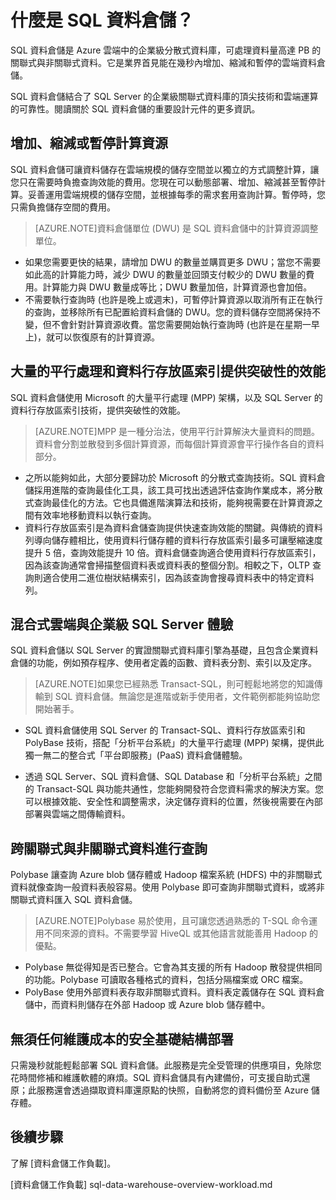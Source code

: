 <properties
   pageTitle="什麼是 SQL 資料倉儲 | Microsoft Azure"
   description="Azure 雲端中的企業級分散式資料庫，可處理資料量高達 PB 的關聯式與非關聯式資料。它是業界首見能在幾秒內增加、縮減和暫停的雲端資料倉儲。"
   services="sql-data-warehouse"
   documentationCenter="NA"
   authors="barbkess"
   manager="jhubbard"
   editor=""/>

<tags
   ms.service="sql-data-warehouse"
   ms.devlang="NA"
   ms.topic="article"
   ms.tgt_pltfrm="NA"
   ms.workload="data-services"
   ms.date="05/23/2015"
   ms.author="barbkess;JRJ@BigBangData.co.uk;"/>

# 什麼是 SQL 資料倉儲？

SQL 資料倉儲是 Azure 雲端中的企業級分散式資料庫，可處理資料量高達 PB 的關聯式與非關聯式資料。它是業界首見能在幾秒內增加、縮減和暫停的雲端資料倉儲。

SQL 資料倉儲結合了 SQL Server 的企業級關聯式資料庫的頂尖技術和雲端運算的可靠性。閱讀關於 SQL 資料倉儲的重要設計元件的更多資訊。

## 增加、縮減或暫停計算資源
SQL 資料倉儲可讓資料儲存在雲端規模的儲存空間並以獨立的方式調整計算，讓您只在需要時負擔查詢效能的費用。您現在可以動態部署、增加、縮減甚至暫停計算。妥善運用雲端規模的儲存空間，並根據每季的需求套用查詢計算。暫停時，您只需負擔儲存空間的費用。

> [AZURE.NOTE]資料倉儲單位 (DWU) 是 SQL 資料倉儲中的計算資源調整單位。

- 如果您需要更快的結果，請增加 DWU 的數量並購買更多 DWU；當您不需要如此高的計算能力時，減少 DWU 的數量並回頭支付較少的 DWU 數量的費用。計算能力與 DWU 數量成等比；DWU 數量加倍，計算資源也會加倍。 
- 不需要執行查詢時 (也許是晚上或週末)，可暫停計算資源以取消所有正在執行的查詢，並移除所有已配置給資料倉儲的 DWU。您的資料儲存空間將保持不變，但不會針對計算資源收費。當您需要開始執行查詢時 (也許是在星期一早上)，就可以恢復原有的計算資源。 

## 大量的平行處理和資料行存放區索引提供突破性的效能
SQL 資料倉儲使用 Microsoft 的大量平行處理 (MPP) 架構，以及 SQL Server 的資料行存放區索引技術，提供突破性的效能。

> [AZURE.NOTE]MPP 是一種分治法，使用平行計算解決大量資料的問題。資料會分割並散發到多個計算資源，而每個計算資源會平行操作各自的資料部分。

- 之所以能夠如此，大部分要歸功於 Microsoft 的分散式查詢技術。SQL 資料倉儲採用進階的查詢最佳化工具，該工具可找出透過評估查詢作業成本，將分散式查詢最佳化的方法。它也具備進階演算法和技術，能夠視需要在計算資源之間有效率地移動資料以執行查詢。
- 資料行存放區索引是為資料倉儲查詢提供快速查詢效能的關鍵。與傳統的資料列導向儲存體相比，使用資料行儲存體的資料行存放區索引最多可讓壓縮速度提升 5 倍，查詢效能提升 10 倍。資料倉儲查詢適合使用資料行存放區索引，因為該查詢通常會掃描整個資料表或資料表的整個分割。相較之下，OLTP 查詢則適合使用二進位樹狀結構索引，因為該查詢會搜尋資料表中的特定資料列。


## 混合式雲端與企業級 SQL Server 體驗
SQL 資料倉儲以 SQL Server 的實證關聯式資料庫引擎為基礎，且包含企業資料倉儲的功能，例如預存程序、使用者定義的函數、資料表分割、索引以及定序。

> [AZURE.NOTE]如果您已經熟悉 Transact-SQL，則可輕鬆地將您的知識傳輸到 SQL 資料倉儲。無論您是進階或新手使用者，文件範例都能夠協助您開始著手。

- SQL 資料倉儲使用 SQL Server 的 Transact-SQL、資料行存放區索引和 PolyBase 技術，搭配「分析平台系統」的大量平行處理 (MPP) 架構，提供此獨一無二的整合式「平台即服務」(PaaS) 資料倉儲體驗。  

- 透過 SQL Server、SQL 資料倉儲、SQL Database 和「分析平台系統」之間的 Transact-SQL 與功能共通性，您能夠開發符合您資料需求的解決方案。您可以根據效能、安全性和調整需求，決定儲存資料的位置，然後視需要在內部部署與雲端之間傳輸資料。


## 跨關聯式與非關聯式資料進行查詢
Polybase 讓查詢 Azure blob 儲存體或 Hadoop 檔案系統 (HDFS) 中的非關聯式資料就像查詢一般資料表般容易。使用 Polybase 即可查詢非關聯式資料，或將非關聯式資料匯入 SQL 資料倉儲。

> [AZURE.NOTE]Polybase 易於使用，且可讓您透過熟悉的 T-SQL 命令運用不同來源的資料。不需要學習 HiveQL 或其他語言就能善用 Hadoop 的優點。

- Polybase 無從得知是否已整合。它會為其支援的所有 Hadoop 散發提供相同的功能。Polybase 可讀取各種格式的資料，包括分隔檔案或 ORC 檔案。
- PolyBase 使用外部資料表存取非關聯式資料。資料表定義儲存在 SQL 資料倉儲中，而資料則儲存在外部 Hadoop 或 Azure blob 儲存體中。


## 無須任何維護成本的安全基礎結構部署
只需幾秒就能輕鬆部署 SQL 資料倉儲。此服務是完全受管理的供應項目，免除您花時間修補和維護軟體的麻煩。SQL 資料倉儲具有內建備份，可支援自助式還原；此服務還會透過擷取資料庫還原點的快照，自動將您的資料備份至 Azure 儲存體。


## 後續步驟
了解 [資料倉儲工作負載]。

<!--Image references-->

<!--Article references-->
[資料倉儲工作負載] sql-data-warehouse-overview-workload.md

<!--MSDN references-->

<!--Other Web references-->

<!---HONumber=July15_HO1-->